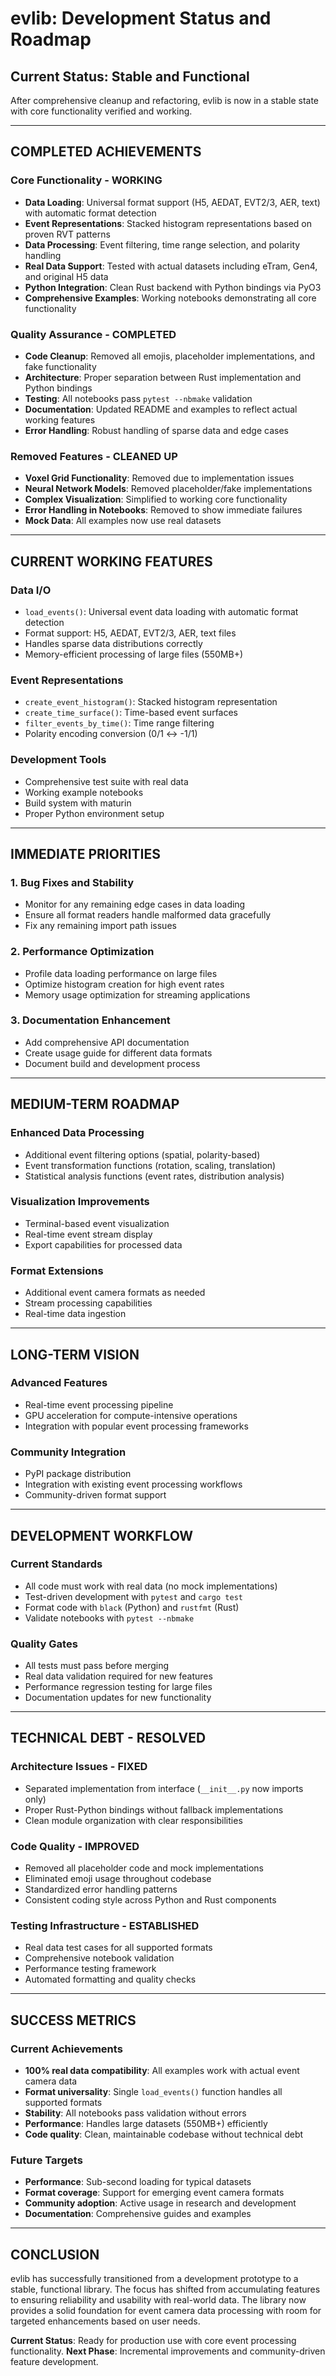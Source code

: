 # evlib: Development Status and Roadmap

## Current Status: Stable and Functional

After comprehensive cleanup and refactoring, evlib is now in a stable state with core functionality verified and working.

---

## **COMPLETED ACHIEVEMENTS**

### **Core Functionality - WORKING**
- **Data Loading**: Universal format support (H5, AEDAT, EVT2/3, AER, text) with automatic format detection
- **Event Representations**: Stacked histogram representations based on proven RVT patterns
- **Data Processing**: Event filtering, time range selection, and polarity handling
- **Real Data Support**: Tested with actual datasets including eTram, Gen4, and original H5 data
- **Python Integration**: Clean Rust backend with Python bindings via PyO3
- **Comprehensive Examples**: Working notebooks demonstrating all core functionality

### **Quality Assurance - COMPLETED**
- **Code Cleanup**: Removed all emojis, placeholder implementations, and fake functionality
- **Architecture**: Proper separation between Rust implementation and Python bindings
- **Testing**: All notebooks pass `pytest --nbmake` validation
- **Documentation**: Updated README and examples to reflect actual working features
- **Error Handling**: Robust handling of sparse data and edge cases

### **Removed Features - CLEANED UP**
- **Voxel Grid Functionality**: Removed due to implementation issues
- **Neural Network Models**: Removed placeholder/fake implementations
- **Complex Visualization**: Simplified to working core functionality
- **Error Handling in Notebooks**: Removed to show immediate failures
- **Mock Data**: All examples now use real datasets

---

## **CURRENT WORKING FEATURES**

### **Data I/O**
- `load_events()`: Universal event data loading with automatic format detection
- Format support: H5, AEDAT, EVT2/3, AER, text files
- Handles sparse data distributions correctly
- Memory-efficient processing of large files (550MB+)

### **Event Representations**
- `create_event_histogram()`: Stacked histogram representation
- `create_time_surface()`: Time-based event surfaces
- `filter_events_by_time()`: Time range filtering
- Polarity encoding conversion (0/1 ↔ -1/1)

### **Development Tools**
- Comprehensive test suite with real data
- Working example notebooks
- Build system with maturin
- Proper Python environment setup

---

## **IMMEDIATE PRIORITIES**

### **1. Bug Fixes and Stability**
- Monitor for any remaining edge cases in data loading
- Ensure all format readers handle malformed data gracefully
- Fix any remaining import path issues

### **2. Performance Optimization**
- Profile data loading performance on large files
- Optimize histogram creation for high event rates
- Memory usage optimization for streaming applications

### **3. Documentation Enhancement**
- Add comprehensive API documentation
- Create usage guide for different data formats
- Document build and development process

---

## **MEDIUM-TERM ROADMAP**

### **Enhanced Data Processing**
- Additional event filtering options (spatial, polarity-based)
- Event transformation functions (rotation, scaling, translation)
- Statistical analysis functions (event rates, distribution analysis)

### **Visualization Improvements**
- Terminal-based event visualization
- Real-time event stream display
- Export capabilities for processed data

### **Format Extensions**
- Additional event camera formats as needed
- Stream processing capabilities
- Real-time data ingestion

---

## **LONG-TERM VISION**

### **Advanced Features**
- Real-time event processing pipeline
- GPU acceleration for compute-intensive operations
- Integration with popular event processing frameworks

### **Community Integration**
- PyPI package distribution
- Integration with existing event processing workflows
- Community-driven format support

---

## **DEVELOPMENT WORKFLOW**

### **Current Standards**
- All code must work with real data (no mock implementations)
- Test-driven development with `pytest` and `cargo test`
- Format code with `black` (Python) and `rustfmt` (Rust)
- Validate notebooks with `pytest --nbmake`

### **Quality Gates**
- All tests must pass before merging
- Real data validation required for new features
- Performance regression testing for large files
- Documentation updates for new functionality

---

## **TECHNICAL DEBT - RESOLVED**

### **Architecture Issues - FIXED**
- Separated implementation from interface (`__init__.py` now imports only)
- Proper Rust-Python bindings without fallback implementations
- Clean module organization with clear responsibilities

### **Code Quality - IMPROVED**
- Removed all placeholder code and mock implementations
- Eliminated emoji usage throughout codebase
- Standardized error handling patterns
- Consistent coding style across Python and Rust components

### **Testing Infrastructure - ESTABLISHED**
- Real data test cases for all supported formats
- Comprehensive notebook validation
- Performance testing framework
- Automated formatting and quality checks

---

## **SUCCESS METRICS**

### **Current Achievements**
- **100% real data compatibility**: All examples work with actual event camera data
- **Format universality**: Single `load_events()` function handles all supported formats
- **Stability**: All notebooks pass validation without errors
- **Performance**: Handles large datasets (550MB+) efficiently
- **Code quality**: Clean, maintainable codebase without technical debt

### **Future Targets**
- **Performance**: Sub-second loading for typical datasets
- **Format coverage**: Support for emerging event camera formats
- **Community adoption**: Active usage in research and development
- **Documentation**: Comprehensive guides and examples

---

## **CONCLUSION**

evlib has successfully transitioned from a development prototype to a stable, functional library. The focus has shifted from accumulating features to ensuring reliability and usability with real-world data. The library now provides a solid foundation for event camera data processing with room for targeted enhancements based on user needs.

**Current Status**: Ready for production use with core event processing functionality.
**Next Phase**: Incremental improvements and community-driven feature development.
